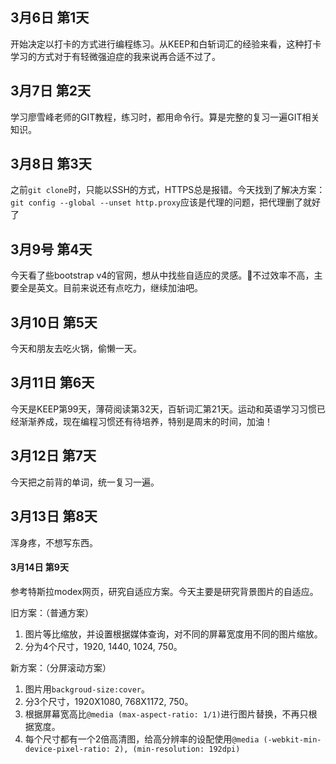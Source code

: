 3月6日 第1天
---
开始决定以打卡的方式进行编程练习。从KEEP和白斩词汇的经验来看，这种打卡学习的方式对于有轻微强迫症的我来说再合适不过了。

3月7日 第2天
---
学习廖雪峰老师的GIT教程，练习时，都用命令行。算是完整的复习一遍GIT相关知识。

3月8日 第3天
---
之前`git clone`时，只能以SSH的方式，HTTPS总是报错。今天找到了解决方案：`git config --global --unset http.proxy`应该是代理的问题，把代理删了就好了

3月9号 第4天
---
今天看了些bootstrap v4的官网，想从中找些自适应的灵感。不过效率不高，主要全是英文。目前来说还有点吃力，继续加油吧。

3月10日 第5天
---
今天和朋友去吃火锅，偷懒一天。

3月11日 第6天
---
今天是KEEP第99天，薄荷阅读第32天，百斩词汇第21天。运动和英语学习习惯已经渐渐养成，现在编程习惯还有待培养，特别是周末的时间，加油！

3月12日 第7天
---
今天把之前背的单词，统一复习一遍。

3月13日 第8天
---
浑身疼，不想写东西。

#### 3月14日 第9天
参考特斯拉modex网页，研究自适应方案。今天主要是研究背景图片的自适应。

旧方案：（普通方案）
1. 图片等比缩放，并设置根据媒体查询，对不同的屏幕宽度用不同的图片缩放。
2. 分为4个尺寸，1920, 1440, 1024, 750。

新方案：（分屏滚动方案）
1. 图片用`backgroud-size:cover`。
2. 分3个尺寸，1920X1080, 768X1172, 750。
3. 根据屏幕宽高比`@media (max-aspect-ratio: 1/1)`进行图片替换，不再只根据宽度。
4. 每个尺寸都有一个2倍高清图，给高分辨率的设配使用`@media (-webkit-min-device-pixel-ratio: 2), (min-resolution: 192dpi)`